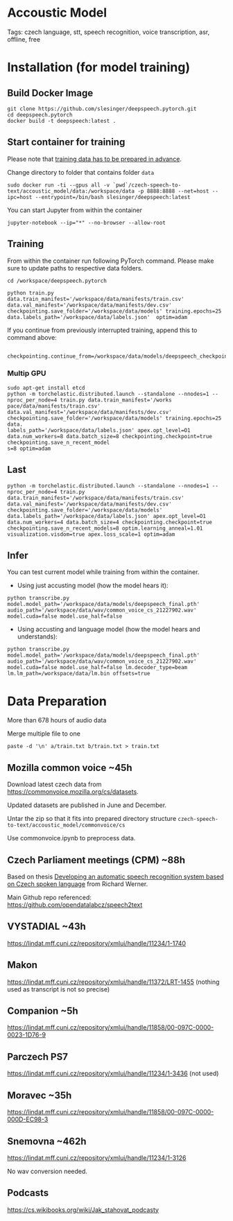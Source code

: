 # Accoustic Model

Tags: czech language, stt, speech recognition, voice transcription, asr, offline, free


# Installation (for model training)

## Build Docker Image
```
git clone https://github.com/slesinger/deepspeech.pytorch.git
cd deepspeech.pytorch
docker build -t deepspeech:latest .
```

## Start container for training
Please note that [training data has to be prepared in advance](#data-preparation).

Change directory to folder that contains folder ```data```
```
sudo docker run -ti --gpus all -v `pwd`/czech-speech-to-text/accoustic_model/data:/workspace/data -p 8888:8888 --net=host --ipc=host --entrypoint=/bin/bash slesinger/deepspeech:latest
```

You can start Jupyter from within the container
```
jupyter-notebook --ip="*" --no-browser --allow-root
```

## Training
From within the container run following PyTorch command. Please make sure to update paths to respective data folders.
```
cd /workspace/deepspeech.pytorch

python train.py data.train_manifest='/workspace/data/manifests/train.csv' data.val_manifest='/workspace/data/manifests/dev.csv' checkpointing.save_folder='/workspace/data/models' training.epochs=25 data.labels_path='/workspace/data/labels.json'  optim=adam
```

If you continue from previously interrupted training, append this to command above:
```
 checkpointing.continue_from=/workspace/data/models/deepspeech_checkpoint_epoch_XX.pth
```

### Multip GPU
```
sudo apt-get install etcd
python -m torchelastic.distributed.launch --standalone --nnodes=1 --nproc_per_node=4 train.py data.train_manifest='/works
pace/data/manifests/train.csv' data.val_manifest='/workspace/data/manifests/dev.csv' checkpointing.save_folder='/workspace/data/models' training.epochs=25 data.
labels_path='/workspace/data/labels.json' apex.opt_level=O1 data.num_workers=8 data.batch_size=8 checkpointing.checkpoint=true checkpointing.save_n_recent_model
s=8 optim=adam
```

## Last
```
python -m torchelastic.distributed.launch --standalone --nnodes=1 --nproc_per_node=4 train.py data.train_manifest='/workspace/data/manifests/train.csv' data.val_manifest='/workspace/data/manifests/dev.csv' checkpointing.save_folder='/workspace/data/models' data.labels_path='/workspace/data/labels.json' apex.opt_level=O1 data.num_workers=4 data.batch_size=4 checkpointing.checkpoint=true checkpointing.save_n_recent_models=8 optim.learning_anneal=1.01 visualization.visdom=true apex.loss_scale=1 optim=adam
```

## Infer
You can test current model while training from within the container.

- Using just accusting model (how the model hears it):
```
python transcribe.py model.model_path='/workspace/data/models/deepspeech_final.pth' audio_path='/workspace/data/wav/common_voice_cs_21227902.wav' model.cuda=false model.use_half=false
```

- Using accusting and language model (how the model hears and understands):
```
python transcribe.py model.model_path='/workspace/data/models/deepspeech_final.pth' audio_path='/workspace/data/wav/common_voice_cs_21227902.wav' model.cuda=false model.use_half=false lm.decoder_type=beam lm.lm_path=/workspace/data/lm.bin offsets=true
```

# Data Preparation

More than 678 hours of audio data

Merge multiple file to one
```
paste -d '\n' a/train.txt b/train.txt > train.txt
```



## Mozilla common voice ~45h
Download latest czech data from https://commonvoice.mozilla.org/cs/datasets. 

Updated datasets are published in June and December.

Untar the zip so that it fits into prepared directory structure ```czech-speech-to-text/accoustic_model/commonvoice/cs```

Use commonvoice.ipynb to preprocess data.

## Czech Parliament meetings (CPM) ~88h
Based on thesis [Developing an automatic speech recognition system based on Czech spoken language](https://dspace.cvut.cz/bitstream/handle/10467/88012/F8-DP-2020-Werner-Richard-thesis.pdf) from Richard Werner.

Main Github repo referenced: https://github.com/opendatalabcz/speech2text

## VYSTADIAL ~43h
https://lindat.mff.cuni.cz/repository/xmlui/handle/11234/1-1740

## Makon
https://lindat.mff.cuni.cz/repository/xmlui/handle/11372/LRT-1455
(nothing used as transcript is not so precise)

## Companion ~5h
https://lindat.mff.cuni.cz/repository/xmlui/handle/11858/00-097C-0000-0023-1D76-9

## Parczech PS7
https://lindat.mff.cuni.cz/repository/xmlui/handle/11234/1-3436
(not used)

## Moravec ~35h
https://lindat.mff.cuni.cz/repository/xmlui/handle/11858/00-097C-0000-000D-EC98-3

## Snemovna ~462h
https://lindat.mff.cuni.cz/repository/xmlui/handle/11234/1-3126

No wav conversion needed.

## Podcasts
https://cs.wikibooks.org/wiki/Jak_stahovat_podcasty
